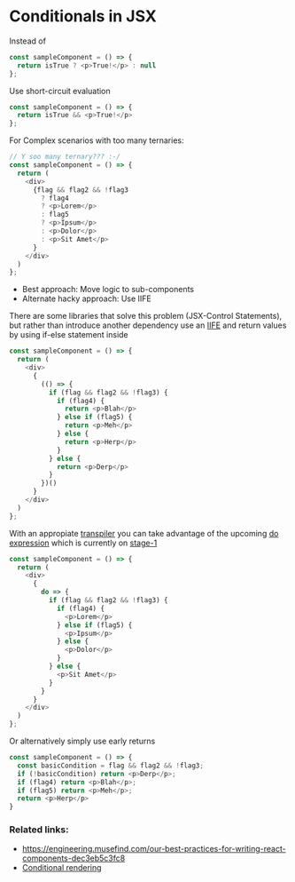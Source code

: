 # Conditionals in JSX

Instead of
```javascript
const sampleComponent = () => {
  return isTrue ? <p>True!</p> : null
};
```

Use short-circuit evaluation
```javascript
const sampleComponent = () => {
  return isTrue && <p>True!</p>
};
```
For Complex scenarios with too many ternaries:

```javascript
// Y soo many ternary??? :-/
const sampleComponent = () => {
  return (
    <div>
      {flag && flag2 && !flag3
        ? flag4
        ? <p>Lorem</p>
        : flag5
        ? <p>Ipsum</p>
        : <p>Dolor</p>
        : <p>Sit Amet</p>
      }
    </div>
  )
};
```

 - Best approach: Move logic to sub-components
 - Alternate hacky approach: Use IIFE

There are some libraries that solve this problem (JSX-Control Statements), but rather than introduce another dependency
use an [IIFE](http://stackoverflow.com/questions/8228281/what-is-the-function-construct-in-javascript) and return values by using if-else statement inside

```javascript
const sampleComponent = () => {
  return (
    <div>
      {
        (() => {
          if (flag && flag2 && !flag3) {
            if (flag4) {
              return <p>Blah</p>
            } else if (flag5) {
              return <p>Meh</p>
            } else {
              return <p>Herp</p>
            }
          } else {
            return <p>Derp</p>
          }
        })()
      }
    </div>
  )
};
```


With an appropiate [transpiler](https://babeljs.io/docs/plugins/transform-do-expressions/) you can take advantage of the upcoming [do expression](https://github.com/tc39/proposal-do-expressions) which is currently on [stage-1](https://github.com/tc39/proposal-do-expressions)


```javascript
const sampleComponent = () => {
  return (
    <div>
      {
        do => {
          if (flag && flag2 && !flag3) {
            if (flag4) {
              <p>Lorem</p>
            } else if (flag5) {
              <p>Ipsum</p>
            } else {
              <p>Dolor</p>
            }
          } else {
            <p>Sit Amet</p>
          }
        }
      }
    </div>
  )
};
```


Or alternatively simply use early returns

```javascript
const sampleComponent = () => {
  const basicCondition = flag && flag2 && !flag3;
  if (!basicCondition) return <p>Derp</p>;
  if (flag4) return <p>Blah</p>;
  if (flag5) return <p>Meh</p>;
  return <p>Herp</p>
}
```

### Related links:
- https://engineering.musefind.com/our-best-practices-for-writing-react-components-dec3eb5c3fc8
- [Conditional rendering](https://reactjs.org/docs/conditional-rendering.html)


